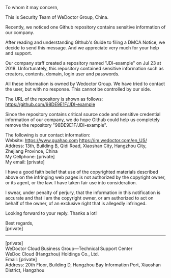 To whom it may concern,
 
This is Security Team of WeDoctor Group, China.
 
Recently, we noticed one Github repository contains sensitive information of our company.
 
After reading and understanding GIthub's Guide to filing a DMCA Notice, we decide to send this message. And we appreciate very much for your help and support.
 
Our company staff created a repository named "JDI-example" on Jul 23 at 2018. Unfortunately, this repository contained sensitive information such as creators, contents, domain, login user and passwords.
 
All these information is owned by Wedoctor Group. We have tried to contact the user, but with no response. This cannot be controlled by our side.
 
The URL of the repository is shown as follows:  
https://github.com/98DE9E1F/JDI-example

 
 
Since the repository contains critical source code and sensitive credential information of our company, we do hope Github could help us completely remove the repository "98DE9E1F/JDI-example".
 
 
The following is our contact information:  
Website: https://www.guahao.com  https://im.wedoctor.com/en_US/  
Address: 13th, Building B, Qidi Road, Xiaoshan City, Hangzhou City, Zhejiang Province, China  
My Cellphone: [private]  
My email: [private]
 
I have a good faith belief that use of the copyrighted materials described above on the infringing web pages is not authorized by the copyright owner, or its agent, or the law. I have taken fair use into consideration.
 
I swear, under penalty of perjury, that the information in this notification is accurate and that I am the copyright owner, or am authorized to act on behalf of the owner, of an exclusive right that is allegedly infringed.
 
Looking forward to your reply. Thanks a lot!
 
 
  
  
Best regards,  
[private]



---------------------------------------------------------------------
[private]  
WeDoctor Cloud Business Group—Technical Support Center  
WeDoc Cloud (Hangzhou) Holdings Co., Ltd.  
Email: [private]  
Address: 20th Floor, Building D, Hangzhou Bay Information Port, Xiaoshan District, Hangzhou
